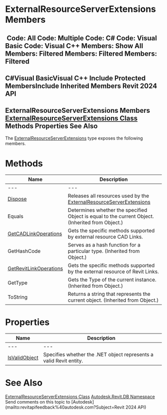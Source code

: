 # ExternalResourceServerExtensions Members

﻿
 Code: All Code: Multiple Code: C# Code: Visual Basic Code: Visual C++  Members: Show All Members: Filtered Members: Filtered Members: Filtered   
---  
C#Visual BasicVisual C++
Include Protected MembersInclude Inherited Members
Revit 2024 API  
---  
ExternalResourceServerExtensions Members  
[ExternalResourceServerExtensions Class](98626c59-db02-300a-d9ef-07bcb63e8101.md "ExternalResourceServerExtensions Class") Methods Properties See Also  
---  
The [ExternalResourceServerExtensions](98626c59-db02-300a-d9ef-07bcb63e8101.md "ExternalResourceServerExtensions Class") type exposes the following members.
# Methods
| Name | Description |
| --- | --- |
| --- | --- | --- |
| [Dispose](1981b5c8-a547-634a-db29-70cd74f0aa81.md "Dispose Method") | Releases all resources used by the [ExternalResourceServerExtensions](98626c59-db02-300a-d9ef-07bcb63e8101.md "ExternalResourceServerExtensions Class") |
| Equals | Determines whether the specified Object is equal to the current Object. (Inherited from Object.) |
| [GetCADLinkOperations](b4ed124d-5577-411e-946e-04bd0a3dc522.md "GetCADLinkOperations Method") | Gets the specific methods supported by external resource CAD Links. |
| GetHashCode | Serves as a hash function for a particular type.  (Inherited from Object.) |
| [GetRevitLinkOperations](b0f35e96-beaf-cc07-d3d6-52788f63d16f.md "GetRevitLinkOperations Method") | Gets the specific methods supported by the external resource of Revit Links. |
| GetType | Gets the Type of the current instance. (Inherited from Object.) |
| ToString | Returns a string that represents the current object. (Inherited from Object.) |

# Properties
| Name | Description |
| --- | --- |
| --- | --- | --- |
| [IsValidObject](398b0559-6c4e-5a63-73a4-627c43cf3d90.md "IsValidObject Property") | Specifies whether the .NET object represents a valid Revit entity. |

# See Also
[ExternalResourceServerExtensions Class](98626c59-db02-300a-d9ef-07bcb63e8101.md "ExternalResourceServerExtensions Class")
[Autodesk.Revit.DB Namespace](87546ba7-461b-c646-cbb1-2cb8f5bff8b2.md "Autodesk.Revit.DB Namespace")
Send comments on this topic to [Autodesk](mailto:revitapifeedback%40autodesk.com?Subject=Revit 2024 API)